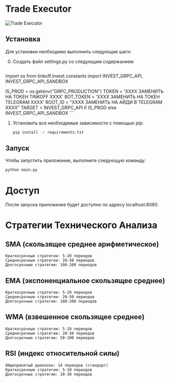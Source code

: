 # Trade Executor

![Trade Executor](https://i.ibb.co/mDpFwsy/image.png)

## Установка

Для установки необходимо выполнить следующие шаги:

0. Создать файл settings.py со следующим содержанием

    ```bash
import os
from tinkoff.invest.constants import INVEST_GRPC_API, INVEST_GRPC_API_SANDBOX

IS_PROD = os.getenv("GRPC_PRODUCTION")
TOKEN = 'ХХХХ ЗАМЕНИТЬ НА ТОКЕН TINKOFF ХХХХ'
BOT_TOKEN = 'ХХХХ ЗАМЕНИТЬ НА ТОКЕН TELEGRAM ХХХХ'
ROOT_ID = "ХХХХ ЗАМЕНИТЬ НА АЙДИ В TELEGRAM ХХХХ"
TARGET = INVEST_GRPC_API if IS_PROD else INVEST_GRPC_API_SANDBOX
    ```

1. Установить все необходимые зависимости с помощью pip:

    ```bash
    pip install -r requirements.txt
    ```

## Запуск

Чтобы запустить приложение, выполните следующую команду:

```bash
python main.py
```

# Доступ

После запуска приложение будет доступно по адресу localhost:8080.


# Стратегии Технического Анализа

## SMA (скользящее среднее арифметическое)

    Краткосрочные стратегии: 5-20 периодов
    Среднесрочные стратегии: 20-50 периодов
    Долгосрочные стратегии: 100-200 периодов

## EMA (экспоненциальное скользящее среднее)

    Краткосрочные стратегии: 5-20 периодов
    Среднесрочные стратегии: 20-50 периодов
    Долгосрочные стратегии: 100-200 периодов

## WMA (взвешенное скользящее среднее)

    Краткосрочные стратегии: 5-20 периодов
    Среднесрочные стратегии: 20-50 периодов
    Долгосрочные стратегии: 50-100 периодов

## RSI (индекс относительной силы)

    Общепринятый диапазон: 14 периодов (стандарт)
    Краткосрочные стратегии: 5-10 периодов
    Долгосрочные стратегии: 20-30 периодов